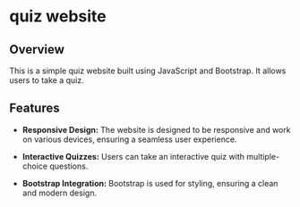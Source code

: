  # quiz website 

## Overview

This is a simple quiz website built using JavaScript and Bootstrap. It allows users to take a quiz.

## Features

- **Responsive Design:** The website is designed to be responsive and work on various devices, ensuring a seamless user experience.

- **Interactive Quizzes:** Users can take an interactive quiz with multiple-choice questions. 

- **Bootstrap Integration:** Bootstrap is used for styling, ensuring a clean and modern design.


